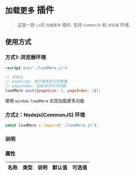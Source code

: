 # `加载更多` 插件

> 这是一款 `js`的 `加载更多` 插件. 支持 `CommonJS` 和 `浏览器` 环境.

## 使用方式

### 方式1: 浏览器环境
```html
<script src="./loadMore.js">
```

```js
// 初始化
// pageSize: 每页最多显示的数量.
// pageIndex: 初始请求的页码数.
loadMore.init({pageSize: 5, pageIndex: 1});

```
使用 `window.loadMore` 实现加载更多功能

### 方式2：Nodejs(CommonJS) 环境
```js
const loadMore = require('./loadMore.js');
```

### 说明

### 属性
|名称|类型|说明|默认值|可选值|
|--|--|--|--|--|
